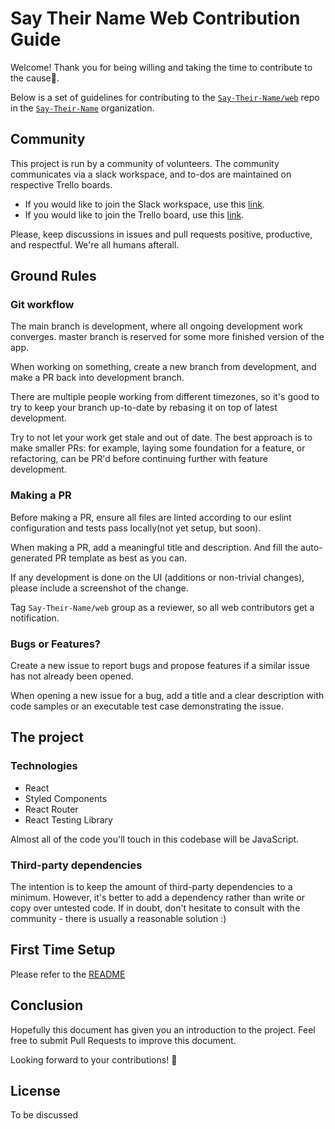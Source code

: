 # Say Their Name Web Contribution Guide

Welcome! Thank you for being willing and taking the time to contribute to the cause🎉.

Below is a set of guidelines for contributing to the [`Say-Their-Name/web`](https://github.com/Say-Their-Name/say-their-names-web) repo in the [`Say-Their-Name`](https://github.com/Say-Their-Name) organization.

## Community

This project is run by a community of volunteers. The community communicates via a slack workspace, and to-dos are maintained on respective Trello boards.

- If you would like to join the Slack workspace, use this [link](https://join.slack.com/t/saytheirnames/shared_invite/zt-eqjuatz7-fgh3zPRXIKiiXsC1Vf3oZA).
- If you would like to join the Trello board, use this [link](https://trello.com/invite/b/8x3mo2V5/9a325fa7f23aeebad114e15acaea7bf0/say-their-names-web).

Please, keep discussions in issues and pull requests positive, productive, and respectful. We're all humans afterall.

## Ground Rules

### Git workflow

The main branch is development, where all ongoing development work converges. master branch is reserved for some more finished version of the app.

When working on something, create a new branch from development, and make a PR back into development branch.

There are multiple people working from different timezones, so it's good to try to keep your branch up-to-date by rebasing it on top of latest development.

Try to not let your work get stale and out of date. The best approach is to make smaller PRs: for example, laying some foundation for a feature, or refactoring, can be PR'd before continuing further with feature development.

### Making a PR

Before making a PR, ensure all files are linted according to our eslint configuration and tests pass locally(not yet setup, but soon).

When making a PR, add a meaningful title and description. And fill the auto-generated PR template as best as you can.

If any development is done on the UI (additions or non-trivial changes), please include a screenshot of the change.

Tag `Say-Their-Name/web` group as a reviewer, so all web contributors get a notification.

### Bugs or Features?

Create a new issue to report bugs and propose features if a similar issue has not already been opened.

When opening a new issue for a bug, add a title and a clear description with code samples or an executable test case demonstrating the issue.

## The project

### Technologies

- React
- Styled Components
- React Router
- React Testing Library

Almost all of the code you'll touch in this codebase will be JavaScript.

### Third-party dependencies

The intention is to keep the amount of third-party dependencies to a minimum. However, it's better to add a dependency rather than write or copy over untested code. If in doubt, don't hesitate to consult with the community - there is usually a reasonable solution :)

## First Time Setup

Please refer to the [README](https://github.com/Say-Their-Name/say-their-names-web#first-time-setup)

## Conclusion

Hopefully this document has given you an introduction to the project. Feel free to submit Pull Requests to improve this document.

Looking forward to your contributions! 🙌

## License

To be discussed
